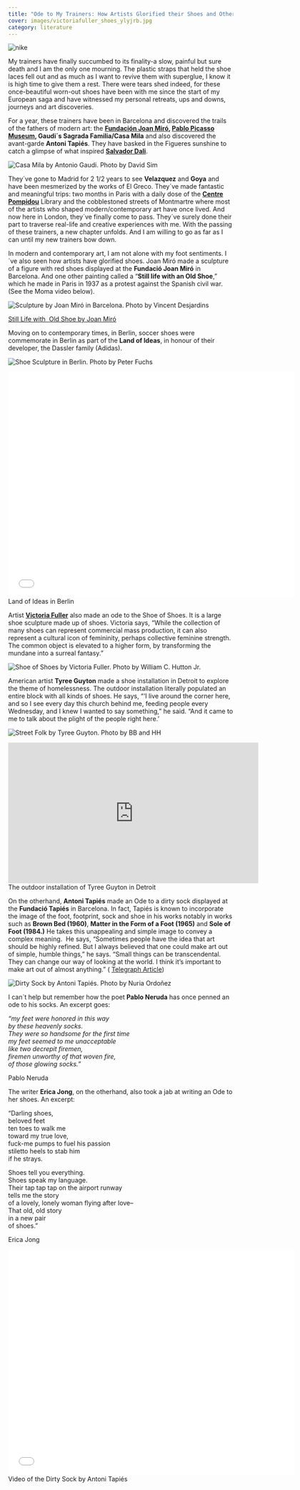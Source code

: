 ```yaml
---
title: "Ode to My Trainers: How Artists Glorified their Shoes and Other Sole Sentiments"
cover: images/victoriafuller_shoes_ylyjrb.jpg
category: literature
---
```


![](./images/nike_tjha4a.jpg "nike")

My trainers have finally succumbed to its finality-a slow, painful but sure death and I am the only one mourning. The plastic straps that held the shoe laces fell out and as much as I want to revive them with superglue, I know it is high time to give them a rest. There were tears shed indeed, for these once-beautiful worn-out shoes have been with me since the start of my European saga and have witnessed my personal retreats, ups and downs, journeys and art discoveries.

For a year, these trainers have been in Barcelona and discovered the trails of the fathers of modern art: the **[Fundación Joan Miró](http://www.fundaciomiro-bcn.org/?idioma=2 "Fundacio Joan Miro"), [Pablo Picasso Museum](http://www.museupicasso.bcn.es/en/ "Museo Picasso Barcelona"), Gaudi´s Sagrada Familia/Casa Mila** and also discovered the avant-garde **Antoni Tapiés**. They have basked in the Figueres sunshine to catch a glimpse of what inspired **[Salvador Dali](http://thedali.org/ "Salvador Dali")**.

![](./images/antoniogaudi_lapedrera_gcg0n1.jpg "Casa Mila by Antonio Gaudi. Photo by David Sim")

They´ve gone to Madrid for 2 1/2 years to see **Velazquez** and **Goya** and have been mesmerized by the works of El Greco. They´ve made fantastic and meaningful trips: two months in Paris with a daily dose of the **[Centre Pompidou](http://www.centrepompidou.fr/ "Centre Pompidou")** Library and the cobblestoned streets of Montmartre where most of the artists who shaped modern/contemporary art have once lived. And now here in London, they´ve finally come to pass. They´ve surely done their part to traverse real-life and creative experiences with me. With the passing of these trainers, a new chapter unfolds. And I am willing to go as far as I can until my new trainers bow down.

In modern and contemporary art, I am not alone with my foot sentiments. I´ve also seen how artists have glorified shoes. Joan Miró made a sculpture of a figure with red shoes displayed at the **Fundació Joan Miró** in Barcelona. And one other painting called a “**Still life with an Old Shoe**,” which he made in Paris in 1937 as a protest against the Spanish civil war. (See the Moma video below).

![](./images/redshoes_joanmiro_sdabnm.jpg "Sculpture by Joan Miró in Barcelona. Photo by Vincent Desjardins")

[Still Life with  Old Shoe by Joan Miró](https://www.moma.org/collection/works/80555)

Moving on to contemporary times, in Berlin, soccer shoes were commemorate in Berlin as part of the **Land of Ideas**, in honour of their developer, the Dassler family (Adidas).

![](./images/shoes_landofideas_berlin_yhrb1w.jpg "Shoe Sculpture in Berlin. Photo by Peter Fuchs")

<iframe allowfullscreen="" class="youtube-player" frameborder="0" height="505" src="//www.youtube.com/embed/Cvl4u1CCp3o?wmode=transparent&fs=1&hl=en&modestbranding=1&iv_load_policy=3&showsearch=0&rel=0&theme=dark" title="YouTube video player" type="text/html" width="640"></iframe>

<figcaption>Land of Ideas in Berlin</figcaption>

Artist **[Victoria Fuller](http://www.victoriafullerart.com/ "Victoria Fuller")** also made an ode to the Shoe of Shoes. It is a large shoe sculpture made up of shoes. Victoria says, “While the collection of many shoes can represent commercial mass production, it can also represent a cultural icon of femininity, perhaps collective feminine strength. The common object is elevated to a higher form, by transforming the mundane into a surreal fantasy.”

![](./images/victoriafuller_shoes_ylyjrb.jpg "Shoe of Shoes by Victoria Fuller. Photo by William C. Hutton Jr.")

American artist **Tyree Guyton** made a shoe installation in Detroit to explore the theme of homelessness. The outdoor installation literally populated an entire block with all kinds of shoes. He says, “‘I live around the corner here, and so I see every day this church behind me, feeding people every Wednesday, and I knew I wanted to say something,” he said. “And it came to me to talk about the plight of the people right here.’

![](http://res.cloudinary.com/dhyfq3kop/image/upload/v1425127729/tyreeguyton_streetfolk_htdpqa.jpg "Street Folk by Tyree Guyton. Photo by BB and HH")

<iframe width="560" height="315" src="https://www.youtube.com/embed/OadEGn8w0l8" frameborder="0" allow="accelerometer; autoplay; encrypted-media; gyroscope; picture-in-picture" allowfullscreen></iframe>

<figcaption>The outdoor installation of Tyree Guyton in Detroit</figcaption>

On the otherhand, **Antoni Tapiés** made an Ode to a dirty sock displayed at the **Fundació Tapiés** in Barcelona. In fact, Tapiés is known to incorporate the image of the foot, footprint, sock and shoe in his works notably in works such as **Brown Bed (1960)**, **Matter in the Form of a Foot (1965)** and **Sole of Foot (1984.)** He takes this unappealing and simple image to convey a complex meaning.  He says, “Sometimes people have the idea that art should be highly refined. But I always believed that one could make art out of simple, humble things,” he says. “Small things can be transcendental. They can change our way of looking at the world. I think it’s important to make art out of almost anything.” ( [Telegraph Article](http://www.telegraph.co.uk/culture/art/3651105/From-earth-to-eternity.html "Telegraph Article"))

![](./images/dirtysock_antonitapies_deoueu.jpg "Dirty Sock by Antoni Tapiés. Photo by Nuria Ordoñez")

I can´t help but remember how the poet **Pablo Neruda** has once penned an ode to his socks. An excerpt goes:

*“my feet were honored in this way<br />
 by these heavenly socks.<br />
 They were so handsome for the first time<br />
 my feet seemed to me unacceptable<br />
 like two decrepit firemen,<br />
 firemen unworthy of that woven fire,<br />
 of those glowing socks.”*

Pablo Neruda

The writer **Erica Jong**, on the otherhand, also took a jab at writing an Ode to her shoes. An excerpt:

“Darling shoes,<br />
 beloved feet<br />
 ten toes to walk me<br />
 toward my true love,<br />
 fuck-me pumps to fuel his passion<br />
 stiletto heels to stab him<br />
 if he strays.<br />

Shoes tell you everything.<br />
 Shoes speak my language.<br />
 Their tap tap tap on the airport runway<br />
 tells me the story<br />
 of a lovely, lonely woman flying after love–<br />
 That old, old story<br />
 in a new pair<br />
 of shoes.”

Erica Jong

<iframe allowfullscreen="" class="youtube-player" frameborder="0" height="505" src="//www.youtube.com/embed/TYBpVw4sxJQ?wmode=transparent&fs=1&hl=en&modestbranding=1&iv_load_policy=3&showsearch=0&rel=0&theme=dark" title="YouTube video player" type="text/html" width="640"></iframe>

<figcaption>Video of the Dirty Sock by Antoni Tapiés</figcaption>
